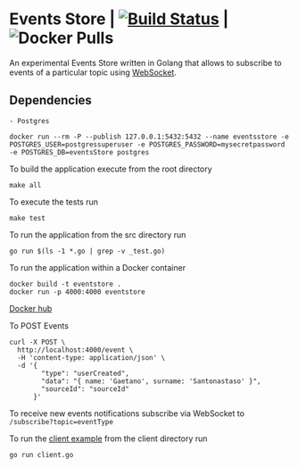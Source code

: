 # Events Store | [![Build Status](https://travis-ci.com/gigapr/EventsStore.svg?branch=master)](https://travis-ci.com/gigapr/EventsStore) | ![Docker Pulls](https://img.shields.io/docker/pulls/threeamigos/eventstore.svg)

An experimental Events Store written in Golang that allows to subscribe to events of a particular topic using [WebSocket](https://en.wikipedia.org/wiki/WebSocket). 

## Dependencies

```
- Postgres 

docker run --rm -P --publish 127.0.0.1:5432:5432 --name eventsstore -e POSTGRES_USER=postgressuperuser -e POSTGRES_PASSWORD=mysecretpassword -e POSTGRES_DB=eventsStore postgres 
```

To build the application execute from the root directory

```
make all
```

To execute the tests run 

```
make test
```


To run the application from the src directory run
```
go run $(ls -1 *.go | grep -v _test.go)
```


To run the application within a Docker container 

```
docker build -t eventstore .
docker run -p 4000:4000 eventstore 

```

[Docker hub](https://cloud.docker.com/u/threeamigos/repository/docker/threeamigos/eventstore)

To POST Events 

```
curl -X POST \
  http://localhost:4000/event \
  -H 'content-type: application/json' \
  -d '{
        "type": "userCreated",
        "data": "{ name: 'Gaetano', surname: 'Santonastaso' }",
        "sourceId": "sourceId"
      }'
```

To receive new events notifications subscribe via WebSocket to `/subscribe?topic=eventType`

To run the [client example](./client/client.go) from the client directory run 

```
go run client.go
```
